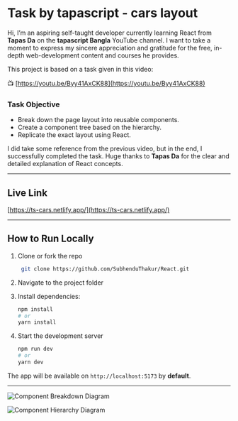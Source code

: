 # Task by tapascript - cars layout

Hi, I’m an aspiring self-taught developer currently learning React from **Tapas Da** on the **tapascript Bangla** YouTube channel.
I want to take a moment to express my sincere appreciation and gratitude for the free, in-depth web-development content and courses he provides.

This project is based on a task given in this video:

📺 [https://youtu.be/Byy41AxCK88](https://youtu.be/Byy41AxCK88)

### **Task Objective**

- Break down the page layout into reusable components.
- Create a component tree based on the hierarchy.
- Replicate the exact layout using React.

I did take some reference from the previous video, but in the end, I successfully completed the task. Huge thanks to **Tapas Da** for the clear and detailed explanation of React concepts.

---

## Live Link

[https://ts-cars.netlify.app/](https://ts-cars.netlify.app/)

---

## How to Run Locally

1. Clone or fork the repo

   ```bash
    git clone https://github.com/SubhenduThakur/React.git
   ```

2. Navigate to the project folder

3. Install dependencies:

   ```bash
   npm install
   # or
   yarn install
   ```

4. Start the development server
   ```bash
   npm run dev
   # or
   yarn dev
   ```

The app will be available on `http://localhost:5173` by **default**.

---

![Component Breakdown Diagram](public/component%20breakdown)

![Component Hierarchy Diagram](public/tree)
